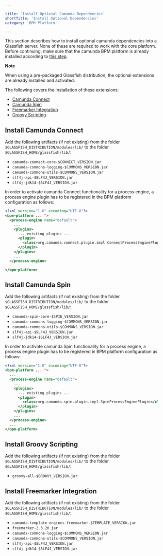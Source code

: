 ```yaml
---

title: 'Install Optional Camunda Dependencies'
shortTitle: 'Install Optional Dependencies'
category: 'BPM Platform'

---
```


This section describes how to install optional camunda dependencies into a Glassfish server. None of these are required to work with the core platform. Before continuing, make sure that the camunda BPM platform is already installed according to [this step](ref:#bpm-platform-install-the-platform-on-a-vanilla-glassfish).

<div class="alert alert-info">
  <p><strong>Note</strong> </p>
  <p>When using a pre-packaged Glassfish distribution, the optional extensions are already installed and activated.</p>
</div>

The following covers the installation of these extensions:

* [Camunda Connect](ref:/guides/user-guide/#process-engine-connectors)
* [Camunda Spin](ref:/guides/user-guide/#data-formats-xml-json-other)
* [Freemarker Integration](ref:/guides/user-guide/#process-engine-templating-installing-a-template-engine)
* [Groovy Scripting](ref:/guides/user-guide/#process-engine-scripting)

## Install Camunda Connect

Add the following artifacts (if not existing) from the folder `$GLASSFISH_DISTRIBUTION/modules/lib/` to the folder `$GLASSFISH_HOME/glassfish/lib/`:

* `camunda-connect-core-$CONNECT_VERSION.jar`
* `camunda-commons-logging-$COMMONS_VERSION.jar`
* `camunda-commons-utils-$COMMONS_VERSION.jar`
* `slf4j-api-$SLF4J_VERSION.jar`
* `slf4j-jdk14-$SLF4J_VERSION.jar`

In order to activate camunda Connect functionality for a process engine, a process engine plugin has to be registered in the BPM platform configuration as follows:

```xml
<?xml version="1.0" encoding="UTF-8"?>
<bpm-platform ... ">
  <process-engine name="default">
    ...
    <plugins>
      ... existing plugins ...
      <plugin>
        <class>org.camunda.connect.plugin.impl.ConnectProcessEnginePlugin</class>
      </plugin>
    </plugins>
    ...
  </process-engine>

</bpm-platform>
```

## Install Camunda Spin

Add the following artifacts (if not existing) from the folder `$GLASSFISH_DISTRIBUTION/modules/lib/` to the folder `$GLASSFISH_HOME/glassfish/lib/`:

* `camunda-spin-core-$SPIN_VERSION.jar`
* `camunda-commons-logging-$COMMONS_VERSION.jar`
* `camunda-commons-utils-$COMMONS_VERSION.jar`
* `slf4j-api-$SLF4J_VERSION.jar`
* `slf4j-jdk14-$SLF4J_VERSION.jar`

In order to activate camunda Spin functionality for a process engine, a process engine plugin has to be registered in BPM platform configuration as follows:

```xml
<?xml version="1.0" encoding="UTF-8"?>
<bpm-platform ... ">
  ...
  <process-engine name="default">
    ...
    <plugins>
      ... existing plugins ...
      <plugin>
        <class>org.camunda.spin.plugin.impl.SpinProcessEnginePlugin</class>
      </plugin>
    </plugins>
    ...
  </process-engine>
  ...
</bpm-platform>
```

## Install Groovy Scripting

Add the following artifacts (if not existing) from the folder `$GLASSFISH_DISTRIBUTION/modules/lib/` to the folder `$GLASSFISH_HOME/glassfish/lib/`:

* `groovy-all-$GROOVY_VERSION.jar`

## Install Freemarker Integration

Add the following artifacts (if not existing) from the folder `$GLASSFISH_DISTRIBUTION/modules/lib/` to the folder `$GLASSFISH_HOME/glassfish/lib/`:

* `camunda-template-engines-freemarker-$TEMPLATE_VERSION.jar`
* `freemarker-2.3.20.jar`
* `camunda-commons-logging-$COMMONS_VERSION.jar`
* `camunda-commons-utils-$COMMONS_VERSION.jar`
* `slf4j-api-$SLF4J_VERSION.jar`
* `slf4j-jdk14-$SLF4J_VERSION.jar`